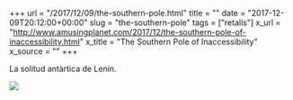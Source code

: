 +++
url = "/2017/12/09/the-southern-pole.html"
title = ""
date = "2017-12-09T20:12:00+00:00"
slug = "the-southern-pole"
tags = ["retalls"]
x_url = "http://www.amusingplanet.com/2017/12/the-southern-pole-of-inaccessibility.html"
x_title = "The Southern Pole of Inaccessibility"
x_source = ""
+++


La solitud antàrtica de Lenin.

<img src="https://lh3.googleusercontent.com/-W8fAJBpdBv0/WigE-OqOArI/AAAAAAABUlc/kTuhj6Pokiwwk6acQdjuDXwyZltknUQoQCHMYCw/pole-of-inaccessibility-102?imgmax=800" />
